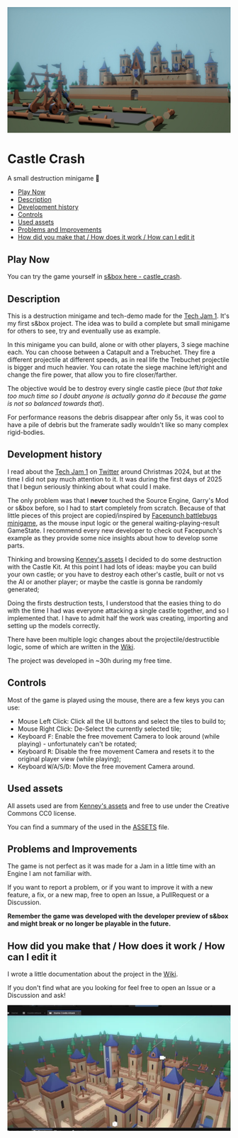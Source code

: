 ![Castle overview image](Images/banner.jpg)

# Castle Crash

A small destruction minigame 🏰

- [Play Now](#play-now)
- [Description](#description)
- [Development history](#development-history)
- [Controls](#controls)
- [Used assets](#used-assets)
- [Problems and Improvements](#problems-and-improvements)
- [How did you make that / How does it work / How can I edit it](#how-did-you-make-that--how-does-it-work--how-can-i-edit-it)

## Play Now

You can try the game yourself in [s&box here - castle_crash](https://sbox.game/scrappycocco/castle_crash/).

## Description

This is a destruction minigame and tech-demo made for the [Tech Jam 1](https://sbox.game/c/tech1). It's my first s&box project. The idea was to build a complete but small minigame for others to see, try and eventually use as example.

In this minigame you can build, alone or with other players, 3 siege machine each. You can choose between a Catapult and a Trebuchet. They fire a different projectile at different speeds, as in real life the Trebuchet projectile is bigger and much heavier. You can rotate the siege machine left/right and change the fire power, that allow you to fire closer/farther.

The objective would be to destroy every single castle piece (_but that take too much time so I doubt anyone is actually gonna do it because the game is not so balanced towards that_).

For performance reasons the debris disappear after only 5s, it was cool to have a pile of debris but the framerate sadly wouldn't like so many complex rigid-bodies.

## Development history

I read about the [Tech Jam 1](https://sbox.game/c/tech1) on [Twitter](https://fxtwitter.com/garrynewman/status/1872222504464314807) around Christmas 2024, but at the time I did not pay much attention to it.
It was during the first days of 2025 that I begun seriously thinking about what could I make.

The only problem was that I **never** touched the Source Engine, Garry's Mod or s&box before, so I had to start completely from scratch. Because of that little pieces of this project are copied/inspired by [Facepunch battlebugs minigame](https://github.com/Facepunch/sbox-battlebugs), as the mouse input logic or the general waiting-playing-result GameState.
I recommend every new developer to check out Facepunch's example as they provide some nice insights about how to develop some parts.

Thinking and browsing [Kenney's assets](https://kenney.nl/assets/category:3D) I decided to do some destruction with the Castle Kit. At this point I had lots of ideas: maybe you can build your own castle; or you have to destroy each other's castle, built or not vs the AI or another player; or maybe the castle is gonna be randomly generated;

Doing the firsts destruction tests, I understood that the easies thing to do with the time I had was everyone attacking a single castle together, and so I implemented that. I have to admit half the work was creating, importing and setting up the models correctly.

There have been multiple logic changes about the projectile/destructible logic, some of which are written in the [Wiki](#wiki-anchor).

The project was developed in ~30h during my free time.

## Controls

Most of the game is played using the mouse, there are a few keys you can use:

- Mouse Left Click: Click all the UI buttons and select the tiles to build to;
- Mouse Right Click: De-Select the currently selected tile;
- Keyboard <kbd>F</kbd>: Enable the free movement Camera to look around (while playing) - unfortunately can't be rotated;
- Keyboard <kbd>R</kbd>: Disable the free movement Camera and resets it to the original player view (while playing);
- Keyboard <kbd>W</kbd>/<kbd>A</kbd>/<kbd>S</kbd>/<kbd>D</kbd>: Move the free movement Camera around.

## Used assets

All assets used are from [Kenney's assets](https://kenney.nl/assets/category:3D) and free to use under the Creative Commons CC0 license.

You can find a summary of the used in the [ASSETS](ASSETS.md) file.

## Problems and Improvements

The game is not perfect as it was made for a Jam in a little time with an Engine I am not familiar with.

If you want to report a problem, or if you want to improve it with a new feature, a fix, or a new map, free to open an Issue, a PullRequest or a Discussion.

**Remember the game was developed with the developer preview of s&box and might break or no longer be playable in the future.**

## How did you make that / How does it work / How can I edit it

<a name="wiki-anchor"></a>
I wrote a little documentation about the project in the [Wiki](https://github.com/ScrappyCocco/castle-crash/wiki).

If you don't find what are you looking for feel free to open an Issue or a Discussion and ask!

![sample clip of the game](Images/sample_clip.webp)
